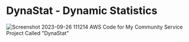 # DynaStat - Dynamic Statistics

![Screenshot 2023-09-26 111214](https://github.com/daniel-nikolaev/DynaStat/assets/69330641/3825595d-b95c-44d0-af02-49f5d4247d7e)
AWS Code for My Community Service Project Called "DynaStat"
